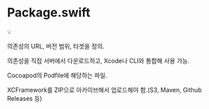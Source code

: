 # Package.swift

<aside>
💡

의존성의 URL, 버전 범위, 타겟을 정의.

의존성을 직접 서버에서 다운로드하고, Xcode나 CLI와 통합해 사용 가능.

Cocoapod의 Podfile에 해당하는 파일.

XCFramework를 ZIP으로 아카이브해서 업로드해야 함.(S3, Maven, Github Releases 등)

</aside>